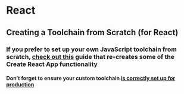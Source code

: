# React

## Creating a Toolchain from Scratch (for React)

### If you prefer to set up your own JavaScript toolchain from scratch, [check out this](https://blog.usejournal.com/creating-a-react-app-from-scratch-f3c693b84658) guide that re-creates some of the Create React App functionality

#### Don’t forget to ensure your custom toolchain [is correctly set up for production](https://reactjs.org/docs/optimizing-performance.html#use-the-production-build)
